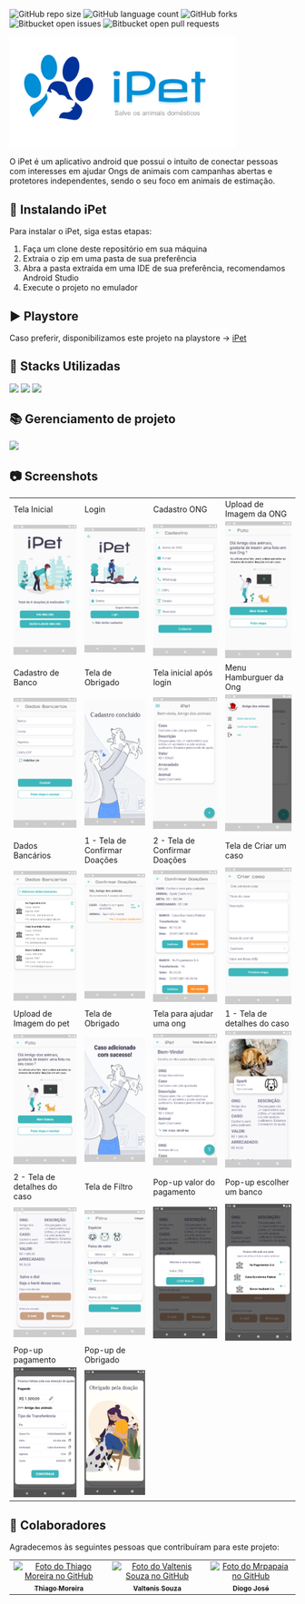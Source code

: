 <!---Esses são exemplos. Veja https://shields.io para outras pessoas ou para personalizar este conjunto de escudos. Você pode querer incluir dependências, status do projeto e informações de licença aqui--->

![GitHub repo size](https://img.shields.io/github/repo-size/mrpapaia/Ipet?style=for-the-badge)
![GitHub language count](https://img.shields.io/github/languages/count/mrpapaia/Ipet?style=for-the-badge)
![GitHub forks](https://img.shields.io/github/forks/mrpapaia/Ipet?style=for-the-badge)
![Bitbucket open issues](https://img.shields.io/bitbucket/issues/mrpapaia/Ipet?style=for-the-badge)
![Bitbucket open pull requests](https://img.shields.io/bitbucket/pr-raw/mrpapaia/Ipet?style=for-the-badge)

<img src="https://github.com/Thiagomdias22/ipet2.0/blob/master/screenshots/logogrande.png" width="400px;" alt="Logo iPet">

O iPet é um aplicativo android que possui o intuito de conectar pessoas com interesses em ajudar Ongs de animais com campanhas abertas e protetores independentes, sendo o seu foco em animais de estimação.

## 🚀 Instalando iPet

Para instalar o iPet, siga estas etapas:

1. Faça um clone deste repositório em sua máquina
2. Extraia o zip em uma pasta de sua preferência
3. Abra a pasta extraida em uma IDE de sua preferência, recomendamos Android Studio
4. Execute o projeto no emulador

## ▶️ Playstore

Caso preferir, disponibilizamos este projeto na playstore -> [iPet](https://play.google.com/store/apps/details?id=com.bdtgo.ipet)

## 🔋 Stacks Utilizadas

![](https://img.shields.io/badge/Java-ED8B00?style=for-the-badge&logo=java&logoColor=white)
![](https://img.shields.io/badge/firebase-ffca28?style=for-the-badge&logo=firebase&logoColor=white)
![](https://img.shields.io/badge/Android_Studio-3DDC84?style=for-the-badge&logo=android-studio&logoColor=white)

## 📚 Gerenciamento de projeto

![](https://img.shields.io/badge/Trello-0052CC?style=for-the-badge&logo=trello&logoColor=white)

## 📷 Screenshots

<table>
  <tr>
    <td>Tela Inicial</td>
    <td>Login</td>
    <td>Cadastro ONG</td>
    <td>Upload de Imagem da ONG</td>
  </tr>
  <tr>
    <td><img src="/Screenshots/main.png" width="200px;" alt="Tela Inicial"/></td>
    <td><img src="/Screenshots/login.png" width="200px;" alt="Tela de Login"/></td>
    <td><img src="/Screenshots/cadastroong1.png" width="200px;" alt="Tela de Cadastro"/></td>
    <td><img src="/Screenshots/cadastroong2.png" width="200px;" alt="Tela de Cadastro2"/></td>
  </tr>
  <tr>
    <td>Cadastro de Banco</td>
    <td>Tela de Obrigado</td>
    <td>Tela inicial após login</td>
    <td>Menu Hamburguer da Ong</td>
  </tr>
  <tr>
    <td><img src="/Screenshots/cadastroong3.png" width="200px;" alt="Tela Criar novo caso"/></td>
    <td><img src="/Screenshots/cadastroon4.png" width="200px;" alt="Tela de Visualização de casos"/></td>
    <td><img src="/Screenshots/mainong.png" width="200px;" alt="Tela de Filtro de casos"/></td>
    <td><img src="/Screenshots/menuhamburguer.png" width="200px;" alt="Tela de caso"/></td>
  </tr>
  <tr>
    <td>Dados Bancários</td>
    <td>1 - Tela de Confirmar Doações</td>
    <td>2 - Tela de Confirmar Doações</td>
    <td>Tela de Criar um caso</td>
  </tr>
  <tr>
    <td><img src="/Screenshots/bancos.png" width="200px;" alt="Tela Criar novo caso"/></td>
    <td><img src="/Screenshots/casoscomdoacao.png" width="200px;" alt="Tela de Visualização de casos"/></td>
    <td><img src="/Screenshots/doacoescaso.png" width="200px;" alt="Tela de Filtro de casos"/></td>
    <td><img src="/Screenshots/criarcaso1.png" width="200px;" alt="Tela de caso"/></td>
  </tr>
  <tr>
    <td>Upload de Imagem do pet</td>
    <td>Tela de Obrigado</td>
    <td>Tela para ajudar uma ong</td>
    <td>1 - Tela de detalhes do caso</td>
  </tr>
  <tr>
    <td><img src="/Screenshots/criarcaso2.png" width="200px;" alt="Tela Criar novo caso"/></td>
    <td><img src="/Screenshots/criarcaso3.png" width="200px;" alt="Tela de Visualização de casos"/></td>
    <td><img src="/Screenshots/queroajudarong.png" width="200px;" alt="Tela de Filtro de casos"/></td>
    <td><img src="/Screenshots/detalhescaso1.png" width="200px;" alt="Tela de caso"/></td>
  </tr>
   <tr>
    <td>2 - Tela de detalhes do caso</td>
    <td>Tela de Filtro</td>
    <td>Pop-up valor do pagamento</td>
    <td>Pop-up escolher um banco</td>
  </tr>
  <tr>
    <td><img src="/Screenshots/detalhescaso2.png" width="200px;" alt="Tela Criar novo caso"/></td>
    <td><img src="/Screenshots/filtro.png" width="200px;" alt="Tela de Visualização de casos"/></td>
    <td><img src="/Screenshots/valorpagamento.png" width="200px;" alt="Tela de Filtro de casos"/></td>
    <td><img src="/Screenshots/selecionabanco.png" width="200px;" alt="Tela de caso"/></td>
  </tr>
   <tr>
    <td>Pop-up pagamento</td>
    <td>Pop-up de Obrigado</td>
  </tr>
  <tr>
    <td><img src="/Screenshots/pagamento.png" width="200px;" alt="Tela Criar novo caso"/></td>
    <td><img src="/Screenshots/obrigadodoacao.png" width="200px;" alt="Tela de Visualização de casos"/></td>
  </tr>
 </table>

## 🤝 Colaboradores

Agradecemos às seguintes pessoas que contribuíram para este projeto:

<table>
  <tr>
    <td align="center">
      <a href="#">
        <img src="https://avatars.githubusercontent.com/u/61828200" width="100px;" alt="Foto do Thiago Moreira no GitHub"/><br>
        <sub>
          <b>Thiago Moreira</b>
        </sub>
      </a>
    </td>
    <td align="center">
      <a href="#">
        <img src="https://avatars.githubusercontent.com/u/47244327" width="100px;" alt="Foto do Valtenis Souza no GitHub"/><br>
        <sub>
          <b>Valtenis Souza</b>
        </sub>
      </a>
    </td>
    <td align="center">
      <a href="#">
        <img src="https://avatars.githubusercontent.com/u/43225982?v=4" width="100px;" alt="Foto do Mrpapaia no GitHub"/><br>
        <sub> 
          <b>Diogo José</b>
        </sub>
      </a>
    </td>
  </tr>
</table>
